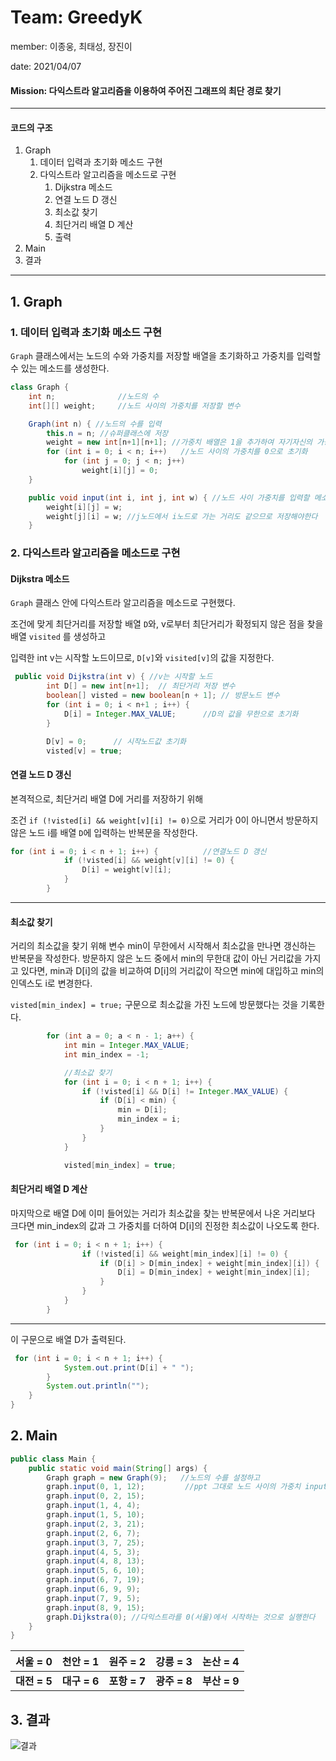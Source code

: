 # Team: GreedyK

member: 이종웅, 최태성, 장진이

date: 2021/04/07

#### Mission: 다익스트라 알고리즘을 이용하여 주어진 그래프의 최단 경로 찾기

---

#### 코드의 구조

   1. Graph
         1. 데이터 입력과 초기화 메소드 구현
         2. 다익스트라 알고리즘을 메소드로 구현
               1. Dijkstra 메소드
               2. 연결 노드 D 갱신
               3. 최소값 찾기
               4. 최단거리 배열 D 계산
               5. 출력
2. Main
3. 결과

---

## 1. Graph

### 1. 데이터 입력과 초기화 메소드 구현

`Graph` 클래스에서는 노드의 수와 가중치를 저장할 배열을 초기화하고 가중치를 입력할 수 있는 메소드를 생성한다.

```java
class Graph {
    int n;              //노드의 수
    int[][] weight;     //노드 사이의 가중치를 저장할 변수

    Graph(int n) { //노드의 수를 입력
        this.n = n; //슈퍼클래스에 저장
        weight = new int[n+1][n+1]; //가중치 배열은 1을 추가하여 자기자신의 가중치도 저장할 수 있도록 한다.
        for (int i = 0; i < n; i++)   //노드 사이의 가중치를 0으로 초기화
            for (int j = 0; j < n; j++)
                weight[i][j] = 0;
    }

    public void input(int i, int j, int w) { //노드 사이 가중치를 입력할 메소드
        weight[i][j] = w; 
        weight[j][i] = w; //j노드에서 i노드로 가는 거리도 같으므로 저장해야한다
    }

```



### 2. 다익스트라 알고리즘을 메소드로 구현

#### Dijkstra 메소드 

`Graph` 클래스 안에 다익스트라 알고리즘을 메소드로 구현했다.

조건에 맞게 최단거리를 저장할 배열 `D`와, v로부터 최단거리가 확정되지 않은 점을 찾을 배열 `visited` 를 생성하고

입력한 int v는 시작할 노드이므로, `D[v]`와 `visited[v]`의 값을 지정한다.

```java
 public void Dijkstra(int v) { //v는 시작할 노드 
        int D[] = new int[n+1];  // 최단거리 저장 변수
        boolean[] visted = new boolean[n + 1]; // 방문노드 변수
        for (int i = 0; i < n+1 ; i++) {
            D[i] = Integer.MAX_VALUE;      //D의 값을 무한으로 초기화
        }

        D[v] = 0;      // 시작노드값 초기화
        visted[v] = true;

```

#### 연결 노드 D 갱신

본격적으로, 최단거리 배열 D에 거리를 저장하기 위해 

조건 `if (!visted[i] && weight[v][i] != 0)`으로 거리가 0이 아니면서 방문하지 않은 노드 i를 배열 `D`에 입력하는 반복문을 작성한다.

```java
for (int i = 0; i < n + 1; i++) {          //연결노드 D 갱신
            if (!visted[i] && weight[v][i] != 0) {
                D[i] = weight[v][i];
            }
        }
```

---

#### 최소값 찾기 

거리의 최소값을 찾기 위해 변수 min이 무한에서 시작해서 최소값을 만나면 갱신하는 반복문을 작성한다. 방문하지 않은 노드 중에서 min의 무한대 값이 아닌 거리값을 가지고 있다면, min과 D[i]의 값을 비교하여 D[i]의 거리값이 작으면 min에 대입하고 min의 인덱스도 i로 변경한다.

`visted[min_index] = true;` 구문으로 최소값을 가진 노드에 방문했다는 것을 기록한다.

```java
        for (int a = 0; a < n - 1; a++) {
            int min = Integer.MAX_VALUE;
            int min_index = -1;

            //최소값 찾기
            for (int i = 0; i < n + 1; i++) {
                if (!visted[i] && D[i] != Integer.MAX_VALUE) {
                    if (D[i] < min) {
                        min = D[i];
                        min_index = i;
                    }
                }
            }

            visted[min_index] = true;
```

#### 최단거리 배열 D 계산

마지막으로 배열 D에 이미 들어있는 거리가 최소값을 찾는 반복문에서 나온 거리보다 크다면 min_index의 값과 그 가중치를 더하여 D[i]의 진정한 최소값이 나오도록 한다.

```java
 for (int i = 0; i < n + 1; i++) {
                if (!visted[i] && weight[min_index][i] != 0) {
                    if (D[i] > D[min_index] + weight[min_index][i]) {
                        D[i] = D[min_index] + weight[min_index][i];
                    }
                }
            }
        }
```

---

이 구문으로 배열 D가 출력된다.

```java
 for (int i = 0; i < n + 1; i++) {
            System.out.print(D[i] + " ");
        }
        System.out.println("");
    }
}
```



## 2. Main

```java
public class Main {
    public static void main(String[] args) {
        Graph graph = new Graph(9);   //노드의 수를 설정하고
        graph.input(0, 1, 12);         //ppt 그대로 노드 사이의 가중치 input
        graph.input(0, 2, 15);
        graph.input(1, 4, 4);
        graph.input(1, 5, 10);
        graph.input(2, 3, 21);
        graph.input(2, 6, 7);
        graph.input(3, 7, 25);
        graph.input(4, 5, 3);
        graph.input(4, 8, 13);
        graph.input(5, 6, 10);
        graph.input(6, 7, 19);
        graph.input(6, 9, 9);
        graph.input(7, 9, 5);
        graph.input(8, 9, 15);
        graph.Dijkstra(0); //다익스트라를 0(서울)에서 시작하는 것으로 실행한다
    }
}
```



|  **서울 = 0**   |   **천안 = 1**   |   **원주 = 2**   |   **강릉 = 3**  |   **논산 = 4**   |
| :----------: | :----------: | :----------: | :----------: | :----------: |
| **대전 = 5** | **대구 = 6** | **포항 = 7** | **광주 = 8** | **부산 = 9** |



## 3. 결과

![결과](https://user-images.githubusercontent.com/80513292/113898858-34070380-9807-11eb-8469-b4b9293cbd54.png)



















